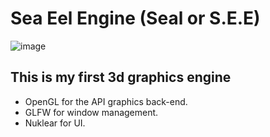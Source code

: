 # Sea Eel Engine (Seal or S.E.E)

![image](https://github.com/user-attachments/assets/fa239eb0-fbea-4af2-a50f-8c24da4b7ec5)

## This is my first 3d graphics engine
- OpenGL for the API graphics back-end.
- GLFW for window management.
- Nuklear for UI.
